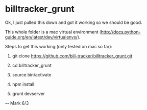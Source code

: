 # billtracker_grunt

Ok, I just pulled this down and got it working so we should be good.

This whole folder is a mac virtual environment (http://docs.python-guide.org/en/latest/dev/virtualenvs/).

Steps to get this working (only tested on mac so far):
1. git clone https://github.com/bill-tracker/billtracker_grunt.git

2. cd billtracker_grunt

3. source bin/activate

4. npm install

5. grunt devserver


-- Mark 6/3
